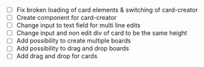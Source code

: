 - [ ] Fix broken loading of card elements & switching of card-creator
- [ ] Create component for card-creator
- [ ] Change input to text field for multi line edits
- [ ] Change input and non edit div of card to be the same height
- [ ] Add possibility to create multiple boards
- [ ] Add possibility to drag and drop boards
- [ ] Add drag and drop for cards

